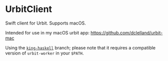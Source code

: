 # UrbitClient

Swift client for Urbit. Supports macOS.

Intended for use in my macOS urbit app: https://github.com/dclelland/urbit-mac

Using the [`king-haskell`](https://github.com/urbit/urbit/pull/2107) branch; please note that it requires a compatible version of `urbit-worker` in your `$PATH`.
